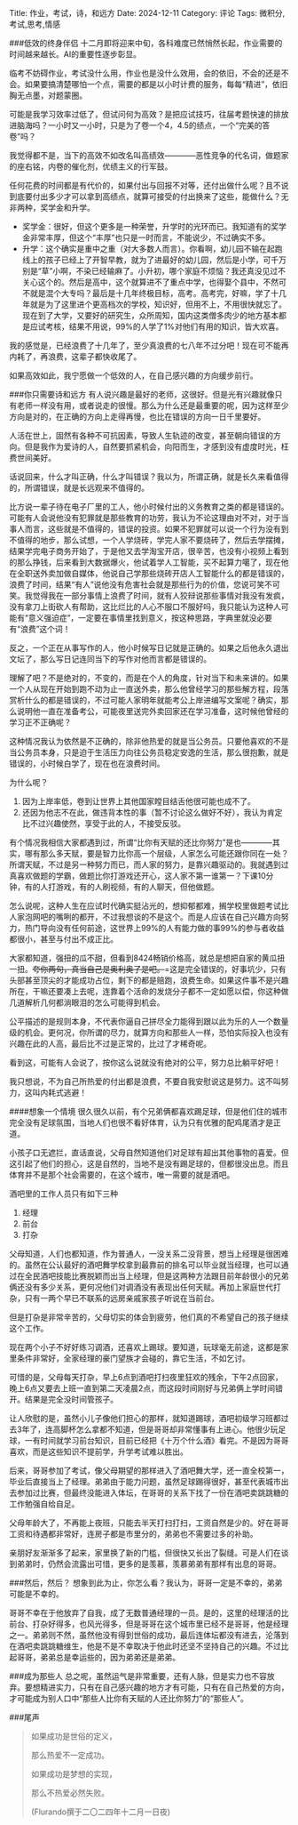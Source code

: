 Title: 作业，考试，诗，和远方
Date: 2024-12-11
Category: 评论
Tags: 微积分,考试,思考,情感

###低效的终身伴侣
十二月即将迎来中旬，各科难度已然悄然长起，作业需要的时间越来越长。AI的重要性逐步彰显。

临考不妨碍作业，考试没什么用，作业也是没什么效用，会的依旧，不会的还是不会。如果要搞清楚哪怕一个点，需要的都是以小时计费的服务，每每“精进”，依旧胸无点墨，对题蒙圈。

可能是我学习效率过低了，但试问何为高效？是把应试技巧，往届考题快速的排放进脑海吗？一小时又一小时，只是为了卷一个4，4.5的绩点，一个“完美的答卷”吗？

我觉得都不是，当下的高效不如改名叫高绩效————恶性竞争的代名词，做题家的座右铭，内卷的催化剂，优绩主义的行军鼓。

任何花费的时间都是有代价的，如果付出与回报不对等，还付出做什么呢？且不说到底要付出多少才可以拿到高绩点，就算可接受的付出换来了这些，能做什么？无非两种，奖学金和升学。

- 奖学金：很好，但这个更多是一种荣誉，升学时的光环而已。我知道有的奖学金非常丰厚，但这个“丰厚”也只是一时而言，不能说少，不过确实不多。
- 升学：这个确实是重中之重（对大多数人而言）。你看啊，幼儿园不输在起跑线上的孩子已经上了开智早教，就为了进最好的幼儿园，然后是小学，可千万别是“草”小啊，不染已经输麻了。小升初，哪个家庭不烦恼？我还真没见过不关心这个的。然后是高中，这个就算进不了重点中学，也得娶个县中，不然可不就是混个大专吗？最后是十几年终极目标，高考。高考完，好嘛，学了十几年就是为了这里进个更高档次的学校，知识好，但用不上，不用很快就忘了。现在到了大学，又要好的研究生，众所周知，国内这类僧多肉少的地方基本都是应试考核，结果不用说，99%的人学了1%对他们有用的知识，皆大欢喜。

我的感觉是，已经浪费了十几年了，至少真浪费的七八年不过分吧！现在可不能再内耗了，再浪费，这辈子都快收尾了。

如果高效如此，我宁愿做一个低效的人，在自己感兴趣的方向缓步前行。

###你只需要诗和远方
有人说兴趣是最好的老师，这很好。但是光有兴趣就像只有老师一样没有用，或者说走的很慢。那么为什么还是最重要的呢，因为这样至少方向是对的，在正确的方向上走得再慢，也比在错误的方向一日千里要好。

人活在世上，固然有各种不可抗因素，导致人生轨迹的改变，甚至朝向错误的方向。但是我作为爱诗的人，自然要抓紧机会，向阳而生，才感到没有虚度时光，枉费世间美好。

话说回来，什么才叫正确，什么才叫错误？我以为，所谓正确，就是长久来看值得的，所谓错误，就是长远观来不值得的。

比方说一辈子待在电子厂里的工人，他小时候付出的义务教育之类的都是错误的。可能有人会说他没有犯罪就是那些教育的功劳，我认为不论这理由对不对，对于当事人而言，这些就是不值得的，错误的投资。如果不犯罪就可以说一个行为没有到不值得的地步，那么试想，一个人学烧砖，学完人家不要烧砖了，然后去学摆摊，结果学完电子商务开始了，于是他又去学淘宝开店，很辛苦，也没有小视频上看到的那么挣钱，后来看到大数据爆火，他试着学人工智能，买不起算力噶了，现在他在全职送外卖加做自媒体，他说自己学那些烧砖开店人工智能什么的都是错误的，浪费了时间，结果“有人”说他没有危害社会就是那些行为的价值，您说可笑不可笑。我觉得我在一部分事情上浪费了时间，就有人狡辩说那些事情对我没有发疯，没有拿刀上街砍人有帮助，这比烂比的人心不服口不服好吗，我只能认为这种人可能有“意义强迫症”，一定要在事情里找到意义，按这种思路，字典里就没必要有“浪费”这个词！

反之，一个正在从事写作的人，他小时候写日记就是正确的。如果之后他永久退出文坛了，那么写日记连同当下的写作对他而言都是错误的。

理解了吧？不是绝对的，不变的，而是在个人的角度，针对当下和未来讲的。如果一个人从现在开始到跑不动为止一直送外卖，那么他曾经学习的那些解方程，段落赏析什么的都是错误的，不过可能人家明年就能考公上岸进编写文案呢？确实，那么说明他一直在准备考公，可能夜里送完外卖回家还在学习准备，这时候他曾经的学习正不正确呢？

这种情况我认为依然是不正确的，除非他热爱的就是当公务员。只要他喜欢的不是当公务员本身，只是迫于生活压力向往公务员稳定安逸的生活，那么很抱歉，就是错误的，小时候白学了，现在也在浪费时间。

为什么呢？

1. 因为上岸率低，卷到让世界上其他国家瞠目结舌他很可能也成不了。
2. 还因为他志不在此，做违背本性的事（暂不讨论这么做好不好），我认为肯定比不过兴趣使然，享受于此的人，不接受反驳。

有个情况我相信大家都遇到过，所谓“比你有天赋的还比你努力”是也————其实，哪有那么多天赋，要是智力比你高一个层级，人家怎么可能还跟你同在一处？所谓天赋，不过是另一种努力而已，而人家的努力，是靠兴趣驱动的。我就遇到过真喜欢做题的学霸，做题比你打游戏还开心，这人家不第一谁第一？下课10分钟，有的人打游戏，有的人刷视频，有的人聊天，但他做题。

怎么说呢，这种人生在应试时代确实挺沾光的，想抑郁都难，搁学校里做题考试比人家泡网吧的嘴咧的都开，不过我想谈的不是这个。而是人应该在自己兴趣方向努力，热门导向没有任何前途，这世界上99%的人有能力做的事99%的参与者收益都很小，甚至与付出不成正比。

大家都知道，强扭的瓜不甜，但看到8424畅销价格高，就总是想把自家的黄瓜扭一扭。<del>夸你两句，真当自己是奥利奥了是吧。</del>=这是完全错误的，好事坑少，只有头部甚至顶尖的才能成功占位，剩下的都是赔跑，浪费生命。如果这件事不是兴趣所在，干嘛还要凑上去呢，连靠着个活命的发烧分子都不一定如愿以偿，你这种做几道解析几何都淌眼泪的怎么可能得到机会。

公平描述的是规则本身，不代表你逼自己拼尽全力能得到跟以此为乐的人一个数量级的机会。更何况，你所谓的尽力，就算方向和那些人一样，恐怕实际投入也没有兴趣在此的人高，最后比不过是正常的，比过了才稀奇呢。

看到这，可能有人会说了，按你这么说就没有绝对的公平，努力总比躺平好吧！

我只想说，不为自己所热爱的付出都是浪费，不要自我安慰说这是努力。这不叫努力，这叫内耗式逃避！

####想象一个情境
很久很久以前，有个兄弟俩都喜欢踢足球，但是他们住的城市完全没有足球氛围，当地人们也很不看好体育，认为只有优雅的配鸡尾酒才是正道。

小孩子口无遮拦，直话直说，父母自然知道他们对足球有超出其他事物的喜爱。但这引起了他们的担心，这是自然的，当地不是没有踢足球的，但都很没出息。而且体育并不是那个社会需要的，在这个城市，唯一需要的就是酒吧。

酒吧里的工作人员只有如下三种

1. 经理
2. 前台
3. 打杂

父母知道，人们也都知道，作为普通人，一没关系二没背景，想当上经理是很困难的。虽然在公认最好的酒吧舞学校拿到最靠前的排名可以毕业就当经理，也可以通过在全民酒吧技能比赛脱颖而出当上经理，但是这两种方法跟目前年龄很小的兄弟俩还没有多少关系，更何况他们对调酒没有表现出任何天赋。再加上家庭世代打杂，只有一两个早已不联系的远房亲戚家孩子听说在当前台。

但是打杂是非常辛苦的，父母切实的体会到疲劳，他们真的不希望自己的孩子继续这个工作。

现在两个小子不好好练习调酒，还喜欢上踢球。要知道，玩球毫无前途，这都是家里条件非常好，全家经理的豪门望族才会碰的，靠它生活，不如乞讨。

可惜的是，父母每天打杂，早上6点到酒吧打扫夜里狂欢的残余，下午2点回家，晚上6点又要去上班一直到第二天凌晨2点，而这段时间刚好与兄弟俩上学时间错开。结果是完全没时间管孩子。

让人欣慰的是，虽然小儿子像他们担心的那样，就知道踢球，酒吧初级学习班都过去3年了，连高脚杯怎么拿都不知道，但是哥哥却非常懂事有上进心。他很少玩足球，一有时间就学习前台知识，目前已经把《十万个什么酒》看完。不是因为哥哥喜欢，而是这些知识不提前学，升学考试难以胜出。

后来，哥哥参加了考试，像父母期望的那样进入了酒吧舞大学，还一直全校第一，毕业后直接当上了经理。弟弟由于能力问题，虽然足球踢得很好，甚至代表城市出去参加过比赛，但最终没能进入体坛，在哥哥的关系下找了一份在酒吧卖跳跳糖的工作勉强自给自足。

父母年龄大了，不再能上夜班，只能去半天打扫打扫，工资自然是少的。好在哥哥工资和待遇都非常好，连房子都是市里分的，弟弟也不需要过多的补助。

亲朋好友渐渐多了起来，家里换了新的门槛，但很快又长出了裂缝。可是人们在谈到弟弟时，仍然会流露出可惜，更多的是羡慕，羡慕弟弟有那样有出息的哥哥。

###然后，然后？
想象到此为止，你怎么看？我认为，哥哥一定是不幸的，弟弟可能是不幸的。

哥哥不幸在于他放弃了自我，成了无数普通经理的一员。是的，这里的经理活的比前台、打杂好得多，也风光得多，但是哥哥在这个城市里已经不是哥哥，他是经理之一。弟弟则不然，虽然他没有得到世俗的成功，最后连体坛都没有进去，沦落到在酒吧卖跳跳糖维生，他是不是不幸取决于他此时还坚不坚持自己的兴趣。不过比起哥哥，弟弟总是幸运些的，因为弟弟还是弟弟。

###成为那些人
总之呢，虽然运气是非常重要，还有人脉，但是实力也不容放弃。要想精进实力，只有在自己感兴趣的地方才有可能，只有在自己热爱的方向，才可能成为别人口中“那些人比你有天赋的人还比你努力”的“那些人”。

###尾声
>如果成功是世俗的定义，
>
>那么热爱不一定成功。
>
>如果成功是梦想的实现，
>
>那么不热爱必然失败。
>
>(Flurando撰于二〇二四年十二月一日夜)
